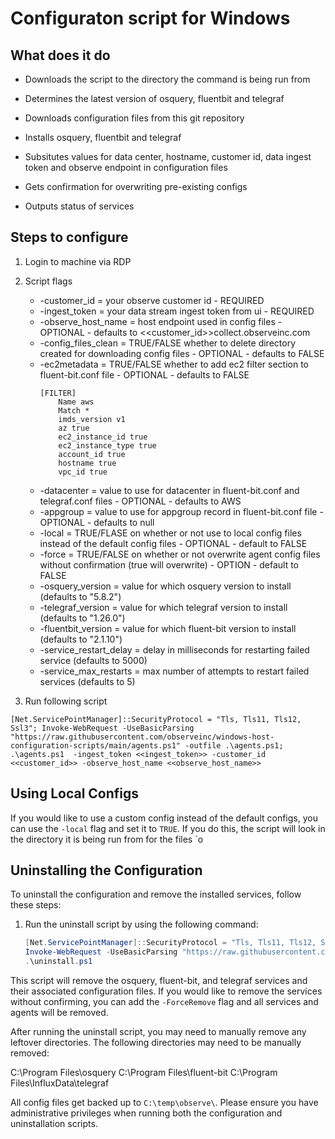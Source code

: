 # Configuraton script for Windows

## What does it do

- Downloads the script to the directory the command is being run from

- Determines the latest version of osquery, fluentbit and telegraf

- Downloads configuration files from this git repository

- Installs osquery, fluentbit and telegraf

- Subsitutes values for data center, hostname, customer id, data ingest token and observe endpoint in configuration files

-  Gets confirmation for overwriting pre-existing configs

- Outputs status of services


## Steps to configure

1. Login to machine via RDP

1. Script flags
    * -customer_id = your observe customer id - REQUIRED
    * -ingest_token = your data stream ingest token from ui - REQUIRED
    * -observe_host_name = host endpoint used in config files - OPTIONAL - defaults to <<customer_id>>collect.observeinc.com
    * -config_files_clean = TRUE/FALSE whether to delete directory created for downloading config files - OPTIONAL - defaults to FALSE
    * -ec2metadata = TRUE/FALSE whether to add ec2 filter section to fluent-bit.conf file - OPTIONAL - defaults to FALSE
        ```
        [FILTER]
            Name aws
            Match *
            imds_version v1
            az true
            ec2_instance_id true
            ec2_instance_type true
            account_id true
            hostname true
            vpc_id true
        ```
    * -datacenter = value to use for datacenter in fluent-bit.conf and telegraf.conf files - OPTIONAL - defaults to AWS
    * -appgroup = value to use for appgroup record in fluent-bit.conf file  - OPTIONAL - defaults to null
    * -local = TRUE/FLASE on whether or not use to local config files instead of the default config files - OPTIONAL - default to FALSE
    * -force = TRUE/FALSE on whether or not overwrite agent config files without confirmation (true will overwrite) - OPTION - default to FALSE
    * -osquery_version = value for which osquery version to install (defaults to "5.8.2")
    * -telegraf_version = value for which telegraf version to install (defaults to "1.26.0")
    * -fluentbit_version = value for which fluent-bit version to install (defaults to "2.1.10")
    * -service_restart_delay = delay in milliseconds for restarting failed service (defaults to 5000)
    * -service_max_restarts = max number of attempts to restart failed services (defaults to 5)

1. Run following script
```
[Net.ServicePointManager]::SecurityProtocol = "Tls, Tls11, Tls12, Ssl3"; Invoke-WebRequest -UseBasicParsing "https://raw.githubusercontent.com/observeinc/windows-host-configuration-scripts/main/agents.ps1" -outfile .\agents.ps1; .\agents.ps1  -ingest_token <<ingest_token>> -customer_id <<customer_id>> -observe_host_name <<observe_host_name>>
```
## Using Local Configs
If you would like to use a custom config instead of the default configs, you can use the `-local` flag and set it to `TRUE`.  If you do this, the script will look in the directory it is being run from for the files `o


## Uninstalling the Configuration

To uninstall the configuration and remove the installed services, follow these steps:

1. Run the uninstall script by using the following command:

   ```powershell
   [Net.ServicePointManager]::SecurityProtocol = "Tls, Tls11, Tls12, Ssl3"
   Invoke-WebRequest -UseBasicParsing "https://raw.githubusercontent.com/observeinc/windows-host-configuration-scripts/main/uninstall.ps1" -outfile .\uninstall.ps1
   .\uninstall.ps1
   ```
This script will remove the osquery, fluent-bit, and telegraf services and their associated configuration files.  If you would like to remove the services without confirming, you can add the `-ForceRemove` flag and all services and agents will be removed.

After running the uninstall script, you may need to manually remove any leftover directories. The following directories may need to be manually removed:

C:\Program Files\osquery
C:\Program Files\fluent-bit
C:\Program Files\InfluxData\telegraf

All config files get backed up to `C:\temp\observe\`.
Please ensure you have administrative privileges when running both the configuration and uninstallation scripts.